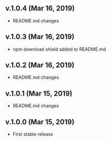 ## v.1.0.4 (Mar 16, 2019)

- README.md changes

## v.1.0.3 (Mar 16, 2019)

- npm download shield added to README.md

## v.1.0.2 (Mar 16, 2019)

- README.md changes

## v.1.0.1 (Mar 15, 2019)

- README.md changes

## v.1.0.0 (Mar 15, 2019)

- First stable release
